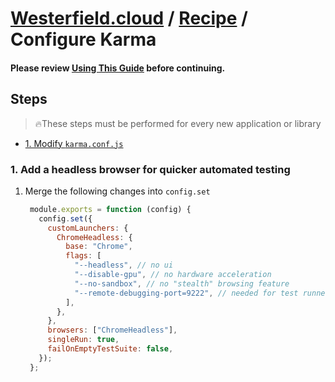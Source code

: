 <!-- omit in toc -->
# [Westerfield.cloud](../README.md) / [Recipe](../recipe.md) / <b>Configure Karma</b>

<!-- omit in toc -->
#### Please review [Using This Guide](../recipe.md#1-using-this-guide) before continuing.

<!-- omit in toc -->
## Steps
> 🔥These steps must be performed for every new application or library
- [1. Modify `karma.conf.js`](#1-modify-karmaconfjs)

### 1. Add a headless browser for quicker automated testing
1. Merge the following changes into `config.set`
   ```js
    module.exports = function (config) {
      config.set({
        customLaunchers: {
          ChromeHeadless: {
            base: "Chrome",
            flags: [
              "--headless", // no ui
              "--disable-gpu", // no hardware acceleration
              "--no-sandbox", // no "stealth" browsing feature
              "--remote-debugging-port=9222", // needed for test runner
            ],
          },
        },
        browsers: ["ChromeHeadless"],
        singleRun: true,
        failOnEmptyTestSuite: false,
      });
    };
    ```

